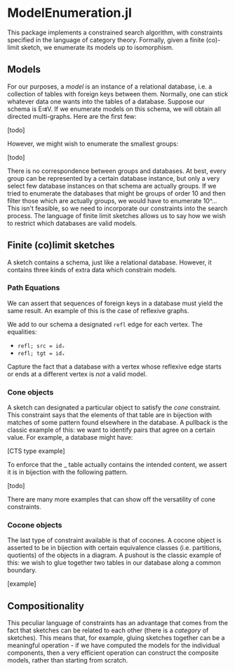 # ModelEnumeration.jl

This package implements a constrained search algorithm, with constraints
specified in the language of category theory. Formally, given a finite (co)-
limit sketch, we enumerate its models up to isomorphism.

## Models
For our purposes, a *model* is an instance of a relational database, i.e. a
collection of tables with foreign keys between them. Normally, one can stick
whatever data one wants into the tables of a database. Suppose our schema is
E⇉V. If we enumerate models on this schema, we will obtain all directed
multi-graphs. Here are the first few:

[todo]

However, we might wish to enumerate the smallest groups:

[todo]

There is no correspondence between groups and databases. At best, every group
can be represented by a certain database instance, but only a very select few
database instances on that schema are actually groups. If we tried to enumerate
the databases that might be groups of order 10 and then filter those which are
actually groups, we would have to enumerate 10^... This isn't feasible, so we
need to incorporate our constraints into the search process. The language of
finite limit sketches allows us to say how we wish to restrict which databases
are valid models.

## Finite (co)limit sketches

A sketch contains a schema, just like a relational database. However, it
contains three kinds of extra data which constrain models.

### Path Equations
We can assert that sequences of foreign keys in a database must yield the same
result. An example of this is the case of reflexive graphs.

We add to our schema a designated `refl` edge for each vertex. The equalities:
- `refl; src = idᵥ`
- `refl; tgt = idᵥ`

Capture the fact that a database with a vertex whose reflexive edge starts or
ends at a different vertex is *not* a valid model.

### Cone objects

A sketch can designated a particular object to satisfy the *cone* constraint.
This constraint says that the elements of that table are in bijection with
matches of some pattern found elsewhere in the database. A pullback is the
classic example of this: we want to identify pairs that agree on a certain
value. For example, a database might have:

[CTS type example]

To enforce that the _ table actually contains the intended content, we assert it
is in bijection with the following pattern.

[todo]

There are many more examples that can show off the versatility of cone
constraints.

### Cocone objects

The last type of constraint available is that of cocones. A cocone object is
asserted to be in bijection with certain equivalence classes (i.e. partitions,
quotients) of the objects in a diagram. A pushout is the classic example of
this: we wish to glue together two tables in our database along a common
boundary.

[example]



## Compositionality

This peculiar language of constraints has an advantage that comes from the fact
that sketches can be related to each other (there is a *category* of sketches).
This means that, for example, gluing sketches together can be a meaningful
operation - if we have computed the models for the individual components, then
a very efficient operation can construct the composite models, rather than
starting from scratch.